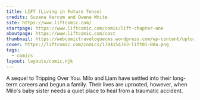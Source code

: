 ```yaml
---
title: LIFT (Living in Future Tense)
credits: Suzana Harcum and Owena White
site: https://www.liftcomic.com/
startpage: https://www.liftcomic.com/comic/lift-chapter-one
aboutpage: https://www.liftcomic.com/cast
thumbnail: https://webcomictraveloguecms.wordpress.com/wp-content/uploads/2024/07/livinginfuturetenseicon.png
cover: https://liftcomic.com/comics/1704154763-lift01-00a.png
tags:
  - comics
layout: layouts/comic.njk
---
```


A sequel to Tripping Over You. Milo and Liam have settled into their long-term careers and begun a family. Their lives are uprooted, however, when Milo's baby sister needs a quiet place to heal from a traumatic accident.